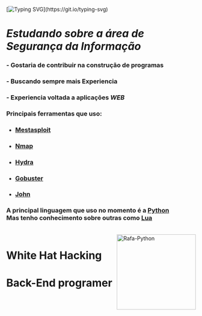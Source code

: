 [![Typing SVG](https://readme-typing-svg.herokuapp.com?size=37&color=F7F7F7&lines=Mr.leonard_;TH3-C0D3R_)](https://git.io/typing-svg)
 
 # *Estudando sobre a área de Segurança da Informação*
 ### - Gostaria de contribuir na construção de programas
 ### - Buscando sempre mais Experiencia
 ### - Experiencia voltada a aplicações *WEB*
 
 ### Principais ferramentas que uso:
   - ### [**Mestasploit**](https://pt.wikipedia.org/wiki/Metasploit)
   - ### [**Nmap**](https://pt.wikipedia.org/wiki/Nmap)
   - ### [**Hydra**](https://pt.wikipedia.org/wiki/Hydra_(software))
   - ### [**Gobuster**](https://pt.wikipedia.org/wiki/gobuster)
   - ### [**John**](https://pt.wikipedia.org/wiki/John_the_Ripper)

### A principal linguagem que uso no momento é a [**Python**](https://pt.wikipedia.org/wiki/python) <br> Mas tenho conhecimento sobre outras como [**Lua**](https://pt.wikipedia.org/wiki/Lua_(linguagem_de_programação))

<div style="display: inline_block"><br> <img align="right" alt="Rafa-Python" height="200" width="210"src="https://omegabluecs.com/apCSA/images/recon.png"> </div>

# White Hat Hacking
# Back-End programer
